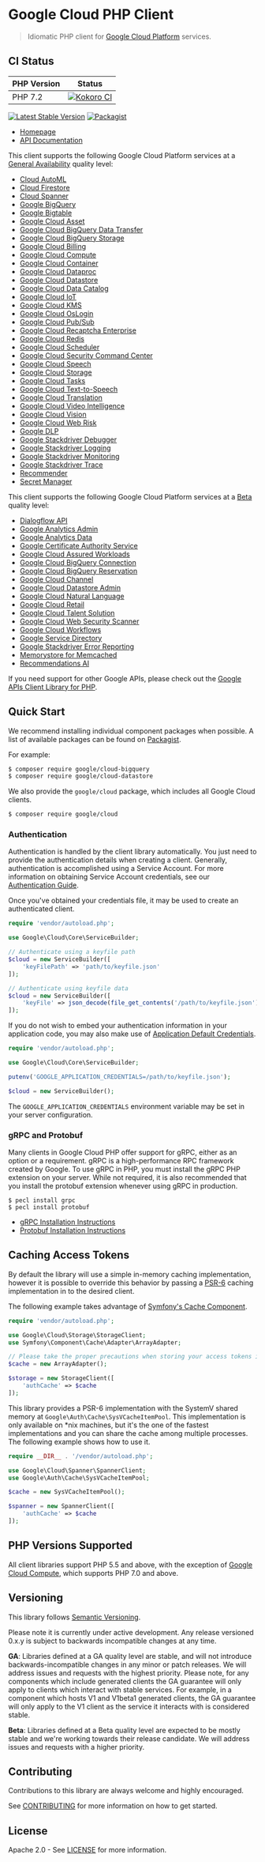 # Google Cloud PHP Client
> Idiomatic PHP client for [Google Cloud Platform](https://cloud.google.com/) services.

## CI Status

PHP Version  | Status
------------ | ------
PHP 7.2 | [![Kokoro CI](https://storage.googleapis.com/cloud-devrel-public/php/badges/google-cloud-php/php72.svg)](https://storage.googleapis.com/cloud-devrel-public/php/badges/google-cloud-php/php72.html)

[![Latest Stable Version](https://poser.pugx.org/google/cloud/v/stable)](https://packagist.org/packages/google/cloud) [![Packagist](https://img.shields.io/packagist/dm/google/cloud.svg)](https://packagist.org/packages/google/cloud)

* [Homepage](http://googleapis.github.io/google-cloud-php)
* [API Documentation](https://googleapis.github.io/google-cloud-php/#/docs/google-cloud/latest/servicebuilder)

This client supports the following Google Cloud Platform services at a [General Availability](#versioning) quality level:
* [Cloud AutoML](AutoMl)
* [Cloud Firestore](Firestore)
* [Cloud Spanner](Spanner)
* [Google BigQuery](BigQuery)
* [Google Bigtable](Bigtable)
* [Google Cloud Asset](Asset)
* [Google Cloud BigQuery Data Transfer](BigQueryDataTransfer)
* [Google Cloud BigQuery Storage](BigQueryStorage)
* [Google Cloud Billing](Billing)
* [Google Cloud Compute](Compute)
* [Google Cloud Container](Container)
* [Google Cloud Dataproc](Dataproc)
* [Google Cloud Datastore](Datastore)
* [Google Cloud Data Catalog](DataCatalog)
* [Google Cloud IoT](Iot)
* [Google Cloud KMS](Kms)
* [Google Cloud OsLogin](OsLogin)
* [Google Cloud Pub/Sub](PubSub)
* [Google Cloud Recaptcha Enterprise](RecaptchaEnterprise)
* [Google Cloud Redis](Redis)
* [Google Cloud Scheduler](Scheduler)
* [Google Cloud Security Command Center](SecurityCenter)
* [Google Cloud Speech](Speech)
* [Google Cloud Storage](Storage)
* [Google Cloud Tasks](Tasks)
* [Google Cloud Text-to-Speech](TextToSpeech)
* [Google Cloud Translation](Translate)
* [Google Cloud Video Intelligence](VideoIntelligence)
* [Google Cloud Vision](Vision)
* [Google Cloud Web Risk](WebRisk)
* [Google DLP](Dlp)
* [Google Stackdriver Debugger](Debugger)
* [Google Stackdriver Logging](Logging)
* [Google Stackdriver Monitoring](Monitoring)
* [Google Stackdriver Trace](Trace)
* [Recommender](Recommender)
* [Secret Manager](SecretManager)

This client supports the following Google Cloud Platform services at a [Beta](#versioning) quality level:

* [Dialogflow API](Dialogflow)
* [Google Analytics Admin](AnalyticsAdmin)
* [Google Analytics Data](AnalyticsData)
* [Google Certificate Authority Service](SecurityPrivateCa)
* [Google Cloud Assured Workloads](AssuredWorkloads)
* [Google Cloud BigQuery Connection](BigQueryConnection)
* [Google Cloud BigQuery Reservation](BigQueryReservation)
* [Google Cloud Channel](Channel)
* [Google Cloud Datastore Admin](DatastoreAdmin)
* [Google Cloud Natural Language](Language)
* [Google Cloud Retail](Retail)
* [Google Cloud Talent Solution](Talent)
* [Google Cloud Web Security Scanner](WebSecurityScanner)
* [Google Cloud Workflows](Workflows)
* [Google Service Directory](ServiceDirectory)
* [Google Stackdriver Error Reporting](ErrorReporting)
* [Memorystore for Memcached](Memcache)
* [Recommendations AI](RecommendationEngine)

If you need support for other Google APIs, please check out the [Google APIs Client Library for PHP](https://github.com/google/google-api-php-client).

## Quick Start

We recommend installing individual component packages when possible. A list of available packages can be found on [Packagist](https://packagist.org/search/?q=google%2Fcloud-).

For example:

```sh
$ composer require google/cloud-bigquery
$ composer require google/cloud-datastore
```

We also provide the `google/cloud` package, which includes all Google Cloud clients.

```sh
$ composer require google/cloud
```

### Authentication

Authentication is handled by the client library automatically. You just need to provide the authentication details when creating a client. Generally, authentication is accomplished using a Service Account. For more information on obtaining Service Account credentials, see our [Authentication Guide](https://cloud.google.com/docs/authentication/production#manually).

Once you've obtained your credentials file, it may be used to create an authenticated client.

```php
require 'vendor/autoload.php';

use Google\Cloud\Core\ServiceBuilder;

// Authenticate using a keyfile path
$cloud = new ServiceBuilder([
    'keyFilePath' => 'path/to/keyfile.json'
]);

// Authenticate using keyfile data
$cloud = new ServiceBuilder([
    'keyFile' => json_decode(file_get_contents('/path/to/keyfile.json'), true)
]);
```

If you do not wish to embed your authentication information in your application code, you may also make use of [Application Default Credentials](https://developers.google.com/identity/protocols/application-default-credentials).

```php
require 'vendor/autoload.php';

use Google\Cloud\Core\ServiceBuilder;

putenv('GOOGLE_APPLICATION_CREDENTIALS=/path/to/keyfile.json');

$cloud = new ServiceBuilder();
```

The `GOOGLE_APPLICATION_CREDENTIALS` environment variable may be set in your server configuration.

### gRPC and Protobuf

Many clients in Google Cloud PHP offer support for gRPC, either as an option or a requirement. gRPC is a high-performance RPC framework created by Google. To use gRPC in PHP, you must install the gRPC PHP extension on your server. While not required, it is also recommended that you install the protobuf extension whenever using gRPC in production.

```
$ pecl install grpc
$ pecl install protobuf
```

* [gRPC Installation Instructions](https://cloud.google.com/php/grpc)
* [Protobuf Installation Instructions](https://cloud.google.com/php/grpc#installing_the_protobuf_runtime_library)

## Caching Access Tokens

By default the library will use a simple in-memory caching implementation, however it is possible to override this behavior by passing a [PSR-6](http://www.php-fig.org/psr/psr-6/) caching implementation in to the desired client.

The following example takes advantage of [Symfony's Cache Component](https://github.com/symfony/cache).

```php
require 'vendor/autoload.php';

use Google\Cloud\Storage\StorageClient;
use Symfony\Component\Cache\Adapter\ArrayAdapter;

// Please take the proper precautions when storing your access tokens in a cache no matter the implementation.
$cache = new ArrayAdapter();

$storage = new StorageClient([
    'authCache' => $cache
]);
```

This library provides a PSR-6 implementation with the SystemV shared memory at `Google\Auth\Cache\SysVCacheItemPool`. This implementation is only available on *nix machines, but it's the one of the fastest implementations and you can share the cache among multiple processes. The following example shows how to use it.

```php
require __DIR__ . '/vendor/autoload.php';

use Google\Cloud\Spanner\SpannerClient;
use Google\Auth\Cache\SysVCacheItemPool;

$cache = new SysVCacheItemPool();

$spanner = new SpannerClient([
    'authCache' => $cache
]);
```

## PHP Versions Supported

All client libraries support PHP 5.5 and above, with the exception of
[Google Cloud Compute](Compute), which supports PHP 7.0 and above.

## Versioning

This library follows [Semantic Versioning](http://semver.org/).

Please note it is currently under active development. Any release versioned
0.x.y is subject to backwards incompatible changes at any time.

**GA**: Libraries defined at a GA quality level are stable, and will not
introduce backwards-incompatible changes in any minor or patch releases. We will
address issues and requests with the highest priority. Please note, for any
components which include generated clients the GA guarantee will only apply to
clients which interact with stable services. For example, in a component which
hosts V1 and V1beta1 generated clients, the GA guarantee will only apply to the
V1 client as the service it interacts with is considered stable.

**Beta**: Libraries defined at a Beta quality level are expected to be mostly
stable and we're working towards their release candidate. We will address issues
and requests with a higher priority.

## Contributing

Contributions to this library are always welcome and highly encouraged.

See [CONTRIBUTING](CONTRIBUTING.md) for more information on how to get started.

## License

Apache 2.0 - See [LICENSE](LICENSE) for more information.
